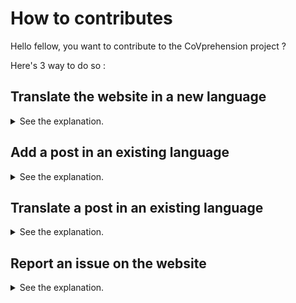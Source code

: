 # How to contributes

Hello fellow, you want to contribute to the CoVprehension project ? 

Here's 3 way to do so :

## Translate the website in a new language

<details>
<summary>See the explanation.</summary><br/>

Amazing ! It will help to website to grow even more !

Ok so you'll have some stuff to prepare before starting to translate !

### Your `codeLang`

First, you'll have to get your language code mark. Sounds complicated but it's just 2 letters to identify it (you can find them on [this website](http://www.lingoes.net/en/translator/langcode.htm)). I'll call this 2 letters `codeLang` now !

### Activate your language on the website

Ok now it's the most sensitive moment, you'll have to add that code in the configuration file of the whole website named `_config.yml` ([there](https://github.com/covprehension/CoVprehension/blob/master/_config.yml)). 

Don't worry it's simple, all you'll simply have to do is adding your `codeLang` in the array [line 30](https://github.com/covprehension/CoVprehension/blob/master/_config.yml#L30) like so :
```
old:
languages: ["fr", "en"]

new:
languages: ["fr", "en", "sv"]
                      ^^^^^^
```
Not that complicated 😉

### Prepare files

Now all you have to do is to duplicate files from another language in this folder `/_i18n/`.

So you'll have to duplicate the general translation file (like `/_i18n/fr.yml` into `/_i18n/<codeLang>.yml`) and the full translated content folder (like `/_i18n/fr/` into `/_i18n/<codeLang>/`).

### Start translate

You did it all, now you're ready to go and a full website is just waiting for your translation 😉

</details>

## Add a post in an existing language

<details>
<summary>See the explanation.</summary><br/>

Go in your language sub-directory and you should have everything explained overthere 😗

</details>

## Translate a post in an existing language

<details>
<summary>See the explanation.</summary><br/>

You just have to copy the post you want to translate from the original language folder to the language you want to translate it to. Example :
```
Original file in french :
CoVprehension/_i18n/fr/_posts/2020-03-24-q2.md
                    ^^

Translated file in english :
CoVprehension/_i18n/en/_posts/2020-03-24-q2.md
                    ^^
```

> ⚠️ Do not change the file name otherwise the website won't understand it ! ⚠️

Now translate it in your language and see that translation appeard on the website 🤗

</details>

## Report an issue on the website

<details>
<summary>See the explanation.</summary><br/>

The easiest way is to [open an issue on this repository](https://github.com/covprehension/CoVprehension/issues/new/choose) !

Otherwise you can also try to fix it and open a _Pull Request_ or send us a mail. 

</details>
